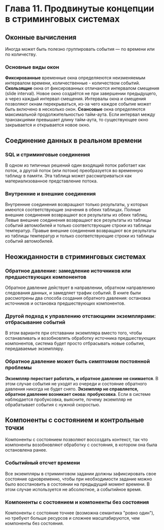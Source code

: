 # Глава 11. Продвинутые концепции в стриминговых системах
## Оконные вычисления
Иногда может быть полезно группировать события — по времени или по количеству.
### Основные виды окон
**Фиксированные** временные окна определяеются неизменяемым интервалом времени, количественные - количеством событий.
**Скользящие** окна от фиксированных отличаются интервалом смещения (slide interval). Новое окно создаётся не при завершении предыдущего, а через каждый интервал смещения. Интервалы окна и смещения позволяют окнам перекрываться, из-за чего каждое событие может быть включено в несколько окон.
**Сеансовые** окна определяются максимальной продолжительностью тайм-аута. Если интервал между транзакциями превышает длину тайм-аута, то существующее окно закрывается и открывается новое окно.
## Соединение данных в реальном времени
### SQL и стриминговые соединения
В одном из типичных решений один входящий поток работает как поток, а другой поток (или потоки) преобразуется во временную таблицу в памяти. Эта таблица может рассматриваться как материализованное представление потока.
### Внутренние и внешние соединения
Внутренние соединения возвращают только результаты, у которых имеются соответствующие значения в обеих таблицах.
Полные внешние соединения возвращают все результаты из обеих таблиц.
Левые внешние соединения возвращают все результаты из таблицы событий автомобилей и только соответствующие строки из таблицы температур.
Правые внешние соединения возвращают все результаты из таблицы температур и только соответствующие строки из таблицы событий автомобилей.
## Неожиданности в стриминговых системах
### Обратное давление: замедление источников или предшествующих компонентов
Обратное давление действует в направлении, обратном направлению следования данных, и замедляет трафик событий. В книге были рассмотрены два способа создания обратного давления: остановка источников и остановка предшествующих компонентов.
### Другой подход к управлению отстающими экземплярами: отбрасывание событий
В этом варианте при отставании экземпляра вместо того, чтобы останавливать и возобновлять обработку источника предшествующих компонентов, система будет просто отбрасывать новые события, передаваемые экземпляру.
### Обратное давление может быть симптомом постоянной проблемы
**Экземпляр перестает работать, и обратное давление не снимается**. В этом случае события не уходят из очереди и состояние обратного давления никогда не будет снято.
**Экземпляр не справляется, обратное давление возникает снова: пробуксовка**. Если в системе наблюдается пробуксовка, выясните, почему экземпляр не обрабатывает события с нужной скоростью.
## Компоненты с состоянием и контрольные точки
Компоненты с состоянием позволяют воссоздать контекст, так что компоненты возобновляют обработку с состояния, в котором она была остановлена ранее.
### Событийный отсчет времени
Все экземпляры в стриминговом задании должны зафиксировать свое состояние одновременно, чтобы при необходимости задание можно было восстановить в состоянии на предыдущий момент времени. В этом случае используется не абсолютное, а событийное время.
### Компоненты с состоянием и компоненты без состояния
Компоненты с состояние точнее (возможна семантика "ровно один"), но требуют больше ресурсов и сложнее масштабируются, чем компоненты без состояния.